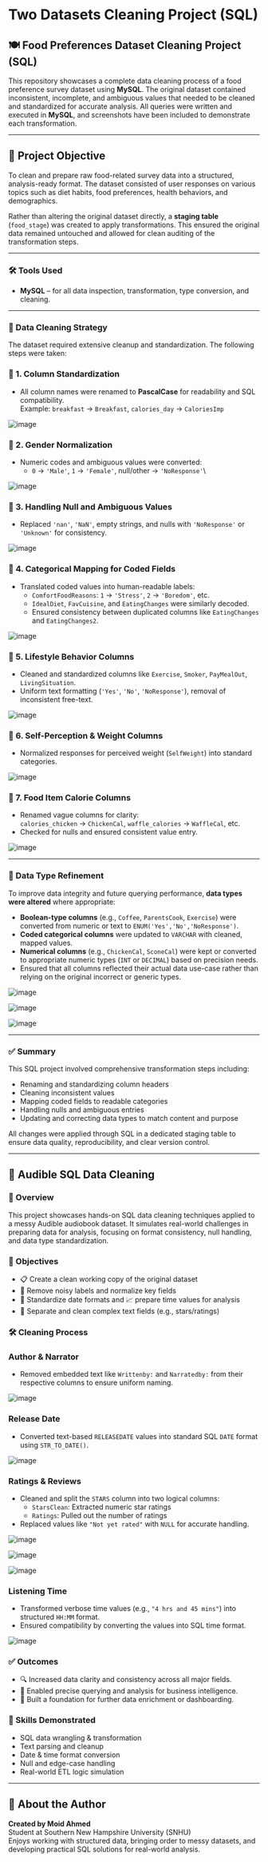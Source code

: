 #  Two Datasets Cleaning Project (SQL)

## 🍽️ Food Preferences Dataset Cleaning Project (SQL)

This repository showcases a complete data cleaning process of a food preference survey dataset using **MySQL**. The original dataset contained inconsistent, incomplete, and ambiguous values that needed to be cleaned and standardized for accurate analysis. All queries were written and executed in **MySQL**, and screenshots have been included to demonstrate each transformation.

---

## 🧠 Project Objective

To clean and prepare raw food-related survey data into a structured, analysis-ready format. The dataset consisted of user responses on various topics such as diet habits, food preferences, health behaviors, and demographics.

Rather than altering the original dataset directly, a **staging table** (`food_stage`) was created to apply transformations. This ensured the original data remained untouched and allowed for clean auditing of the transformation steps.

---

### 🛠️ Tools Used

- **MySQL** – for all data inspection, transformation, type conversion, and cleaning.

---

### 🧹 Data Cleaning Strategy

The dataset required extensive cleanup and standardization. The following steps were taken:

### 🔸 1. Column Standardization

- All column names were renamed to **PascalCase** for readability and SQL compatibility.  
  Example: `breakfast` → `Breakfast`, `calories_day` → `CaloriesImp`

![image](https://github.com/user-attachments/assets/74f16653-7d2c-496d-a734-47eafc5f3239)

### 🔸 2. Gender Normalization

- Numeric codes and ambiguous values were converted:
  - `0` → `'Male'`, `1` → `'Female'`, null/other → `'NoResponse'`\

![image](https://github.com/user-attachments/assets/f183704e-86a2-470e-97f2-73887cbda8b1)

### 🔸 3. Handling Null and Ambiguous Values

- Replaced `'nan'`, `'NaN'`, empty strings, and nulls with `'NoResponse'` or `'Unknown'` for consistency.

![image](https://github.com/user-attachments/assets/b2704300-552f-48da-baeb-ba68a0efef51)

### 🔸 4. Categorical Mapping for Coded Fields

- Translated coded values into human-readable labels:
  - `ComfortFoodReasons`: `1` → `'Stress'`, `2` → `'Boredom'`, etc.
  - `IdealDiet`, `FavCuisine`, and `EatingChanges` were similarly decoded.
  - Ensured consistency between duplicated columns like `EatingChanges` and `EatingChanges2`.

![image](https://github.com/user-attachments/assets/7d83d784-0fe5-4ae5-bd2b-2b7b471f5932)

### 🔸 5. Lifestyle Behavior Columns

- Cleaned and standardized columns like `Exercise`, `Smoker`, `PayMealOut`, `LivingSituation`.
- Uniform text formatting (`'Yes'`, `'No'`, `'NoResponse'`), removal of inconsistent free-text.

![image](https://github.com/user-attachments/assets/699e1097-83f0-4c2e-9dc8-4ec9298f3542)

### 🔸 6. Self-Perception & Weight Columns

- Normalized responses for perceived weight (`SelfWeight`) into standard categories.

![image](https://github.com/user-attachments/assets/db6e44f2-ea38-4d61-b4c7-08a870f90113)

### 🔸 7. Food Item Calorie Columns

- Renamed vague columns for clarity:  
  `calories_chicken` → `ChickenCal`, `waffle_calories` → `WaffleCal`, etc.
- Checked for nulls and ensured consistent value entry.

![image](https://github.com/user-attachments/assets/8ec1008b-450a-476e-88b1-498744eed231)

---

### 🔢 Data Type Refinement

To improve data integrity and future querying performance, **data types were altered** where appropriate:

- **Boolean-type columns** (e.g., `Coffee`, `ParentsCook`, `Exercise`) were converted from numeric or text to `ENUM('Yes','No','NoResponse')`.
- **Coded categorical columns** were updated to `VARCHAR` with cleaned, mapped values.
- **Numerical columns** (e.g., `ChickenCal`, `SconeCal`) were kept or converted to appropriate numeric types (`INT` or `DECIMAL`) based on precision needs.
- Ensured that all columns reflected their actual data use-case rather than relying on the original incorrect or generic types.

![image](https://github.com/user-attachments/assets/0a7f5821-7e70-44a5-a6cb-47f9721916c9)

![image](https://github.com/user-attachments/assets/f91ed9d0-c562-41ff-9b47-882921ceb7b9)

![image](https://github.com/user-attachments/assets/ccbfab30-96a8-494b-8767-9d72524d98d2)

---

### ✅ Summary

This SQL project involved comprehensive transformation steps including:

- Renaming and standardizing column headers
- Cleaning inconsistent values
- Mapping coded fields to readable categories
- Handling nulls and ambiguous entries
- Updating and correcting data types to match content and purpose

All changes were applied through SQL in a dedicated staging table to ensure data quality, reproducibility, and clear version control.

---

## 🧹 Audible SQL Data Cleaning

### 📌 Overview
This project showcases hands-on SQL data cleaning techniques applied to a messy Audible audiobook dataset. It simulates real-world challenges in preparing data for analysis, focusing on format consistency, null handling, and data type standardization.

### 🎯 Objectives
- 📋 Create a clean working copy of the original dataset
- 🧽 Remove noisy labels and normalize key fields
- 📅 Standardize date formats and 📈 prepare time values for analysis
- 🧾 Separate and clean complex text fields (e.g., stars/ratings)

### 🛠️ Cleaning Process

###  Author & Narrator
- Removed embedded text like `Writtenby:` and `Narratedby:` from their respective columns to ensure uniform naming.

![image](https://github.com/user-attachments/assets/51980e65-6d42-4685-baa0-d0dc5906b3ad)

###  Release Date
- Converted text-based `RELEASEDATE` values into standard SQL `DATE` format using `STR_TO_DATE()`.

![image](https://github.com/user-attachments/assets/5e470cd0-cf1f-494a-9c2f-48533afbbf15)

###  Ratings & Reviews
- Cleaned and split the `STARS` column into two logical columns:
  - `StarsClean`: Extracted numeric star ratings
  - `Ratings`: Pulled out the number of ratings
- Replaced values like `"Not yet rated"` with `NULL` for accurate handling.

![image](https://github.com/user-attachments/assets/727b4589-a4ec-448b-a264-71f1f8b38bb8)

![image](https://github.com/user-attachments/assets/bf0f08bd-ff72-47d6-a405-c04c4d780c1e)

![image](https://github.com/user-attachments/assets/18d6a439-0e86-4bbf-9509-8dd0889b792d)

###  Listening Time
- Transformed verbose time values (e.g., `"4 hrs and 45 mins"`) into structured `HH:MM` format.
- Ensured compatibility by converting the values into SQL time format.

![image](https://github.com/user-attachments/assets/543fc41c-dae7-4c86-b6b1-ad5a191ac405)

### ✅ Outcomes
- 🔍 Increased data clarity and consistency across all major fields.
- 📐 Enabled precise querying and analysis for business intelligence.
- 🧩 Built a foundation for further data enrichment or dashboarding.

### 🧠 Skills Demonstrated
- SQL data wrangling & transformation  
- Text parsing and cleanup  
- Date & time format conversion  
- Null and edge-case handling  
- Real-world ETL logic simulation

---

## 👤 About the Author

**Created by Moid Ahmed**  
Student at Southern New Hampshire University (SNHU)  
Enjoys working with structured data, bringing order to messy datasets, and developing practical SQL solutions for real-world analysis.
